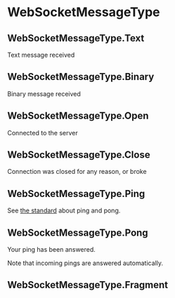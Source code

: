 # WebSocketMessageType

## WebSocketMessageType.Text

Text message received

## WebSocketMessageType.Binary

Binary message received

## WebSocketMessageType.Open

Connected to the server

## WebSocketMessageType.Close

Connection was closed for any reason, or broke

## WebSocketMessageType.Ping

See [the standard](https://datatracker.ietf.org/doc/html/rfc6455) about ping and pong.

## WebSocketMessageType.Pong

Your ping has been answered.

Note that incoming pings are answered automatically.

## WebSocketMessageType.Fragment
